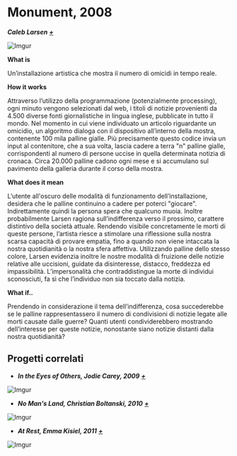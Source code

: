 # Monument, 2008 #
**_Caleb Larsen_** **_[+](http://caleblarsen.com/monument/)_** 

![Imgur](http://i.imgur.com/uA9nTGX.jpg)



**What is**

Un’installazione artistica che mostra il numero di omicidi in tempo reale. 

**How it works**

Attraverso l’utilizzo della programmazione (potenzialmente processing), ogni minuto vengono selezionati dal web, i titoli di notizie provenienti da 4.500 diverse fonti giornalistiche in lingua inglese, pubblicate in tutto il mondo. Nel momento in cui viene individuato un articolo riguardante un omicidio, un algoritmo dialoga con il dispositivo all’interno della mostra, contenente 100 mila palline gialle. Più precisamente questo codice invia un input al contenitore, che a sua volta, lascia cadere a terra "n" palline gialle, corrispondenti al numero di persone uccise in quella determinata notizia di cronaca. Circa 20.000 palline cadono ogni mese e si accumulano sul pavimento della galleria durante il corso della mostra. 

**What does it mean** 

L’utente all'oscuro delle modalità di funzionamento dell’installazione, desidera che le palline continuino a cadere per poterci "giocare". Indirettamente quindi la persona spera che qualcuno muoia. 
Inoltre probabilmente Larsen ragiona sull’indifferenza verso il prossimo, carattere distintivo della società attuale. Rendendo visibile concretamente le morti di queste persone, l’artista riesce a stimolare una riflessione sulla nostra scarsa capacità di provare empatia, fino a quando non viene intaccata la nostra quotidianità o la nostra sfera affettiva. Utilizzando palline dello stesso colore, Larsen evidenzia inoltre le nostre modalità di fruizione delle notizie relative alle uccisioni, guidate da disinteresse, distacco, freddezza ed impassibilità. L’impersonalità che contraddistingue la morte di individui sconosciuti, fa sì che l’individuo non sia toccato dalla notizia. 

**What if..**

Prendendo in considerazione il tema dell’indifferenza, cosa succederebbe se le palline rappresentassero il numero di condivisioni di notizie legate alle morti causate dalle guerre? Quanti utenti condividerebbero mostrando dell’interesse per queste notizie, nonostante siano notizie distanti dalla nostra quotidianità?

## Progetti correlati
+ **_In the Eyes of Others, Jodie Carey, 2009_** **_[+](http://jodiecarey.com/in-the-eyes-of-others/)_**

![Imgur](http://i.imgur.com/KdikcxO.jpg)

+ **_No Man's Land, Christian Boltanski,  2010_** **_[+](https://vimeo.com/12121518)_**

![Imgur](http://i.imgur.com/F9xb0Zc.jpg)

+ **_At Rest, Emma Kisiel, 2011_** **_[+](http://www.emmakisiel.com/at-rest/)_**

![Imgur](http://i.imgur.com/DWJxLoq.jpg)



